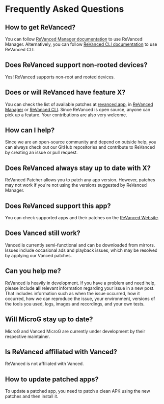 # **Frequently Asked Questions**

## How to get ReVanced?

You can follow [ReVanced Manager documentation](https://github.com/revanced/revanced-manager/tree/main/docs) to use ReVanced Manager. Alternatively, you can follow [ReVanced CLI documentation](https://github.com/revanced/revanced-cli/tree/main/docs) to use ReVanced CLI.

## Does ReVanced support non-rooted devices?

Yes! ReVanced supports non-root and rooted devices.

## Does or will ReVanced have feature X?

You can check the list of available patches at [revanced.app](https://revanced.app/patches), in [ReVanced Manager](https://github.com/revanced/revanced-manager/tree/main/docs) or [ReVanced CLI](https://github.com/revanced/revanced-cli/tree/main/docs). Since ReVanced is open source, anyone can pick up a feature. Your contributions are also very welcome.

## How can I help?

Since we are an open-source community and depend on outside help, you can always check out our GitHub repositories and contribute to ReVanced by creating an issue or pull request.

## Does ReVanced always stay up to date with X?

ReVanced Patcher allows you to patch any app version. However, patches may not work if you're not using the versions suggested by ReVanced Manager.

## Does ReVanced support this app?

You can check supported apps and their patches on the [ReVanced Website](https://revanced.app/patches).

## Does Vanced still work?

Vanced is currently semi-functional and can be downloaded from mirrors. Issues include occasional ads and playback issues, which may be resolved by applying our Vanced patches.

## Can you help me?

ReVanced is heavily in development. If you have a problem and need help, please include **all** relevant information regarding your issue in a new post. That includes information such as when the issue occurred, how it occurred, how we can reproduce the issue, your environment, versions of the tools you used, logs, images and recordings, and your own tests.

## Will MicroG stay up to date?

MicroG and Vanced MicroG are currently under development by their respective maintainer.

## Is ReVanced affiliated with Vanced?

ReVanced is not affiliated with Vanced.

## How to update patched apps?

To update a patched app, you need to patch a clean APK using the new patches and then install it.
